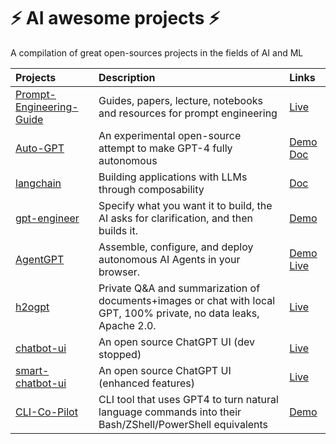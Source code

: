 # ⚡️ AI awesome projects ⚡️
A compilation of great open-sources projects in the fields of AI and ML

| Projects        | Description                                                                                                        | Links                                                                                                                                              |
|:----------------|:-------------------------------------------------------------------------------------------------------------------|:---------------------------------------------------------------------------------------------------------------------------------------------------|
| [Prompt-Engineering-Guide](https://github.com/dair-ai/Prompt-Engineering-Guide) | Guides, papers, lecture, notebooks and resources for prompt engineering                                            | [Live](https://www.promptingguide.ai/)                                                                                                             |
| [Auto-GPT](https://github.com/Significant-Gravitas/Auto-GPT) | An experimental open-source attempt to make GPT-4 fully autonomous                                                 | [Demo](https://user-images.githubusercontent.com/70048414/232352935-55c6bf7c-3958-406e-8610-0913475a0b05.mp4) [Doc](https://docs.agpt.co/)         |
| [langchain](https://github.com/hwchase17/langchain) | Building applications with LLMs through composability                                                              | [Doc](https://python.langchain.com/docs/get_started/introduction)                                                                                  |
| [gpt-engineer](https://github.com/AntonOsika/gpt-engineer) | Specify what you want it to build, the AI asks for clarification, and then builds it.                              | [Demo](https://twitter.com/antonosika/status/1667641038104674306)                                                                                  |
| [AgentGPT](https://github.com/reworkd/AgentGPT) | Assemble, configure, and deploy autonomous AI Agents in your browser.                                              | [Demo](https://user-images.githubusercontent.com/50181239/241427218-5348e44a-29a5-4280-a06b-fe1429a8d99e.mp4) [Live](https://agentgpt.reworkd.ai/) |
| [h2ogpt](https://github.com/h2oai/h2ogpt) | Private Q&A and summarization of documents+images or chat with local GPT, 100% private, no data leaks, Apache 2.0. | [Live](https://gpt.h2o.ai/)                                                                                                                        |
| [chatbot-ui](https://github.com/mckaywrigley/chatbot-ui) | An open source ChatGPT UI (dev stopped)                                                                            | [Live](https://www.chatbotui.com/)                                                                                                                 |
| [smart-chatbot-ui](https://github.com/dotneet/smart-chatbot-ui) | An open source ChatGPT UI (enhanced features) | [Live](https://smart-chatbot-ui.vercel.app/) |
| [CLI-Co-Pilot](https://github.com/AntonOsika/CLI-Co-Pilot) | CLI tool that uses GPT4 to turn natural language commands into their Bash/ZShell/PowerShell equivalents            | [Demo](https://github.com/AntonOsika/CLI-Co-Pilot/blob/main/codex_cli.gif)                                                                         |

